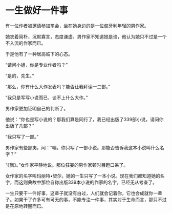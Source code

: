 # 一生做好一件事

有一位作者被邀请参加笔会，坐在她身边的是一位匈牙利年轻的男作家。 

她衣着简朴，沉默寡言，态度谦虚。男作家不知道她是谁，他认为她只不过是一个不入流的作家而已。 

于是他有了一种居高临下的心态。 

“请问小姐，你是专业作者吗？” 

“是的，先生。” 

“那么，你有什么大作发表吗？能否让我拜读一二部。” 

“我只是写写小说而已，谈不上什么大作。” 

男作家更加证明自己的判断了。 

他说：“你也是写小说的？那我们算是同行了，我已经出版了339部小说，请问你出版了几部？” 

“我只写了一部。” 

男作家有些鄙夷，问：“噢，你只写了一部小说。那能否告诉我这本小说叫什么名字？” 

“《飘》。”女作家平静地说。那位狂妄的男作家顿时目瞪口呆了。 

女作家的名字叫玛丽特&#8226;契尔，她的一生只写了一本小说。现在我们都知道她的名字，而这则典故中那位自称出版339本小说的作家的名字，已经无从考查了。 

一生只要干一件好事，这辈子就没有白过，人们就会记着你，它也会成就你一辈子。如果干了许多可有可无的事，不能专注一件事，其实对于生命而言，那只不过是在原地转圈而已。
 